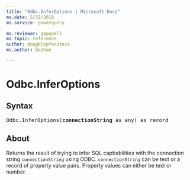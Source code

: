 ```yaml
---
title: "Odbc.InferOptions | Microsoft Docs"
ms.date: 5/22/2018
ms.service: powerquery

ms.reviewer: gepopell
ms.topic: reference
author: dougklopfenstein
ms.author: bezhan

---
```

# Odbc.InferOptions

## Syntax

<pre>
Odbc.InferOptions(<b>connectionString</b> as any) as record
</pre>

## About
Returns the result of trying to infer SQL capbabilities with the connection string `connectionString` using ODBC. `connectionString` can be text or a record of property value pairs. Property values can either be text or number.
